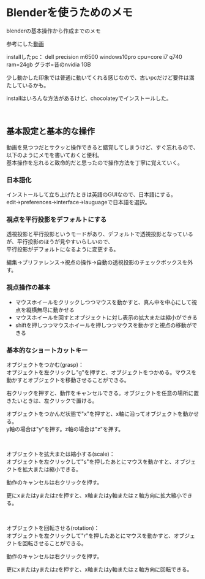 # Blenderを使うためのメモ

blenderの基本操作から作成までのメモ

参考にした[動画](https://www.youtube.com/watch?v=DsNZzUZPhw4&list=RDCMUCe833utiohEPrLGr73Ikayw&start_radio=1)

installしたpc： dell precision m6500 windows10pro cpu=core i7 q740 ram=24gb グラボ=昔のnvidia 1GB

少し動かした印象では普通に動いてくれる感じなので、古いpcだけど要件は満たしているかも。

installはいろんな方法があるけど、chocolateyでインストールした。

<br />

## 基本設定と基本的な操作

動画を見つつだとサクッと操作できると錯覚してしまうけど、すぐ忘れるので、以下のようにメモを書いておくと便利。  
基本操作を忘れると致命的だと思ったので操作方法を丁寧に覚えていく。

### 日本語化

インストールして立ち上げたときは英語のGUIなので、日本語にする。  
edit->preferences->interface->lauguageで日本語を選択。

### 視点を平行投影をデフォルトにする

透視投影と平行投影というモードがあり、デフォルトで透視投影となっているが、平行投影のほうが見やすいらしいので、  
平行投影がデフォルトになるように変更する。

編集->プリファレンス->視点の操作->自動の透視投影のチェックボックスを外す。

### 視点操作の基本

- マウスホイールをクリックしつつマウスを動かすと、真ん中を中心にして視点を縦横無尽に動かせる
- マウスホイールを回すとオブジェクトに対し表示の拡大または縮小ができる
- shiftを押しつつマウスホイールを押しつつマウスを動かすと視点の移動ができる

### 基本的なショートカットキー

オブジェクトをつかむ(grasp)：  
オブジェクトを左クリックし"g"を押すと、オブジェクトをつかめる。マウスを動かすとオブジェクトを移動させることができる。

右クリックを押すと、動作をキャンセルできる。オブジェクトを任意の場所に置きたいときは、左クリックで置ける。

オブジェクトをつかんだ状態で"x"を押すと、x軸に沿ってオブジェクトを動かせる。  
y軸の場合は"y"を押す。z軸の場合は"z"を押す。

<br />

オブジェクトを拡大または縮小する(scale)：  
オブジェクトを左クリックして"s"を押したあとにマウスを動かすと、オブジェクトを拡大または縮小できる。

動作のキャンセルは右クリックを押す。

更にxまたはyまたはzを押すと、x軸またはy軸またはｚ軸方向に拡大縮小できる。

<br />

オブジェクトを回転させる(rotation)：  
オブジェクトを左クリックして"r"を押したあとにマウスを動かすと、オブジェクトを回転させることができる。

動作のキャンセルは右クリックを押す。

更にxまたはyまたはzを押すと、x軸またはy軸またはｚ軸方向に回転できる。




